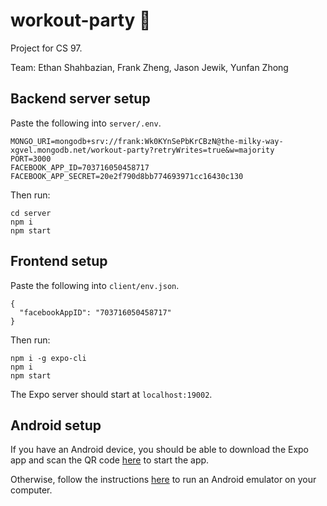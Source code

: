 # workout-party 🥳

Project for CS 97.

Team: Ethan Shahbazian, Frank Zheng, Jason Jewik, Yunfan Zhong

## Backend server setup
Paste the following into `server/.env`.
```
MONGO_URI=mongodb+srv://frank:Wk0KYnSePbKrCBzN@the-milky-way-xgvel.mongodb.net/workout-party?retryWrites=true&w=majority
PORT=3000
FACEBOOK_APP_ID=703716050458717
FACEBOOK_APP_SECRET=20e2f790d8bb774693971cc16430c130
```
Then run:
```
cd server
npm i
npm start
```

## Frontend setup
Paste the following into `client/env.json`.

```
{
  "facebookAppID": "703716050458717"
}
```

Then run:

```
npm i -g expo-cli
npm i
npm start
```

The Expo server should start at `localhost:19002`.

## Android setup
If you have an Android device, you should be able to download the Expo app and scan the QR code [here](https://expo.io/@franktzheng/workout-party) to start the app.

Otherwise, follow the instructions [here](https://docs.expo.io/workflow/android-studio-emulator/) to run an Android emulator on your computer.
